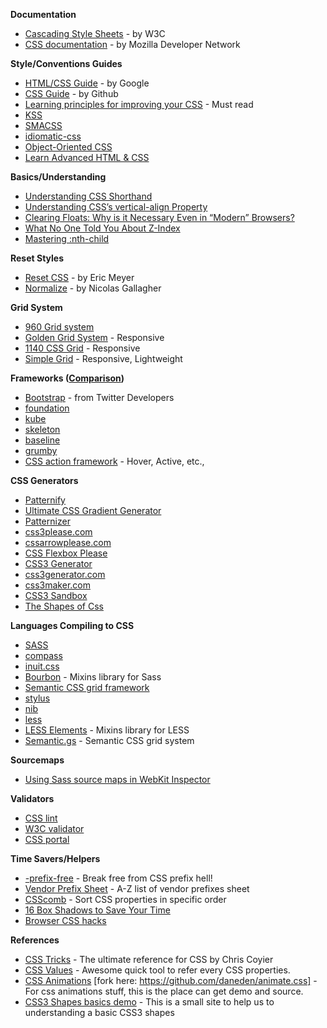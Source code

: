 **Documentation**

* [Cascading Style Sheets](http://www.w3.org/Style/CSS/Overview.en.html) - by W3C
* [CSS documentation](https://developer.mozilla.org/en-US/docs/CSS) - by Mozilla Developer Network

**Style/Conventions Guides**

* [HTML/CSS Guide](http://google-styleguide.googlecode.com/svn/trunk/htmlcssguide.xml) - by Google 
* [CSS Guide](https://github.com/styleguide/css) - by Github
* [Learning principles for improving your CSS](http://tympanus.net/codrops/2012/11/20/learning-principles-for-improving-your-css/) - Must read
* [KSS](https://github.com/kneath/kss#readme)
* [SMACSS](http://smacss.com/)
* [idiomatic-css](https://github.com/necolas/idiomatic-css)
* [Object-Oriented CSS](http://oocss.org/)
* [Learn Advanced HTML & CSS](http://learn.shayhowe.com/advanced-html-css/)

**Basics/Understanding**

* [Understanding CSS Shorthand](http://www.impressivewebs.com/css-basics/)
* [Understanding CSS’s vertical-align Property](http://www.impressivewebs.com/css-vertical-align/)
* [Clearing Floats: Why is it Necessary Even in “Modern” Browsers?](http://www.impressivewebs.com/clearing-floats-why-necessary/)
* [What No One Told You About Z-Index](http://philipwalton.com/articles/what-no-one-told-you-about-z-index/)
* [Mastering :nth-child](http://nthmaster.com/)

**Reset Styles**

* [Reset CSS](http://meyerweb.com/eric/tools/css/reset/) - by Eric Meyer
* [Normalize](http://necolas.github.com/normalize.css/) - by Nicolas Gallagher

**Grid System**

* [960 Grid system](http://960.gs)
* [Golden Grid System](http://goldengridsystem.com) - Responsive
* [1140 CSS Grid](http://cssgrid.net) - Responsive
* [Simple Grid](http://thisisdallas.github.com/Simple-Grid/) - Responsive, Lightweight 

**Frameworks ([Comparison](http://responsive.vermilion.com/compare.php))**

* [Bootstrap](http://twitter.github.com/bootstrap/) - from Twitter Developers
* [foundation](http://foundation.zurb.com/)
* [kube](http://imperavi.com/kube/)
* [skeleton](http://www.getskeleton.com/)
* [baseline](http://baselinecss.com/)
* [grumby](http://gumbyframework.com/)
* [CSS action framework](http://code.google.com/p/css3-action-framework) - Hover, Active, etc.,

**CSS Generators**

* [Patternify](http://www.patternify.com/)
* [Ultimate CSS Gradient Generator](http://www.colorzilla.com/gradient-editor/)
* [Patternizer](http://patternizer.com/kfob)
* [css3please.com](http://css3please.com/)
* [cssarrowplease.com](http://cssarrowplease.com/)
* [CSS Flexbox Please](http://demo.agektmr.com/flexbox/)
* [CSS3 Generator](http://www.css3.me/)
* [css3generator.com](http://css3generator.com/)
* [css3maker.com](http://www.css3maker.com/)
* [CSS3 Sandbox](http://westciv.com/tools/index.html)
* [The Shapes of Css](https://coderwall.com/p/xrxaxa)

**Languages Compiling to CSS**

* [SASS](http://sass-lang.com)
 * [compass](http://compass-style.org/)
 * [inuit.css](https://github.com/csswizardry/inuit.css)
 * [Bourbon](https://github.com/thoughtbot/bourbon) - Mixins library for Sass
 * [Semantic CSS grid framework](https://github.com/thoughtbot/neat)
* [stylus](http://learnboost.github.com/stylus/)
 * [nib](http://visionmedia.github.com/nib/)
* [less](http://lesscss.org/)
 * [LESS Elements](http://lesselements.com/) - Mixins library for LESS
 * [Semantic.gs](http://semantic.gs/) - Semantic CSS grid system

**Sourcemaps**
 * [Using Sass source maps in WebKit Inspector](http://bricss.net/post/33788072565/using-sass-source-maps-in-webkit-inspector)

**Validators**

* [CSS lint](http://csslint.net)
* [W3C validator](http://jigsaw.w3.org/css-validator)
* [CSS portal](http://www.cssportal.com/css-validatorhttp://filamentgroup.com/lab/responsive_design_approach_for_complex_multicolumn_data_tables)

**Time Savers/Helpers**

* [-prefix-free](http://leaverou.github.com/prefixfree/) - Break free from CSS prefix hell!
* [Vendor Prefix Sheet](http://peter.sh/experiments/vendor-prefixed-css-property-overview/) - A-Z list of vendor prefixes sheet
* [CSScomb](http://csscomb.com/) - Sort CSS properties in specific order
* [16 Box Shadows to Save Your Time](http://cssdeck.com/labs/16-box-shadows-to-save-your-time)
* [Browser CSS hacks](http://paulirish.com/2009/browser-specific-css-hacks/)

**References**

* [CSS Tricks](http://css-tricks.com) - The ultimate reference for CSS by Chris Coyier
* [CSS Values](http://cssvalues.com ) - Awesome quick tool to refer every CSS properties.
* [CSS Animations](http://daneden.me/animate) [fork here: https://github.com/daneden/animate.css] - For css animations stuff, this is the place can get demo and source.
* [CSS3 Shapes basics demo](http://css3shapes.com/) - This is a small site to help us to understanding a basic CSS3 shapes
